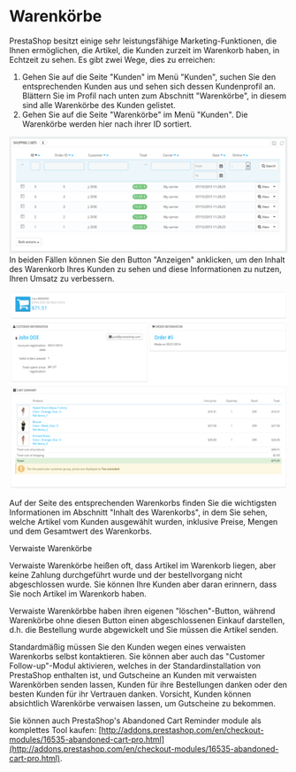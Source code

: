 # Warenkörbe

PrestaShop besitzt einige sehr leistungsfähige Marketing-Funktionen, die Ihnen ermöglichen, die Artikel, die Kunden zurzeit im Warenkorb haben, in Echtzeit zu sehen. Es gibt zwei Wege, dies zu erreichen:

1. Gehen Sie auf die Seite "Kunden" im Menü "Kunden", suchen Sie den entsprechenden Kunden aus und sehen sich dessen Kundenprofil an. Blättern Sie im Profil nach unten zum Abschnitt "Warenkörbe", in diesem sind alle Warenkörbe des Kunden gelistet.
2. Gehen Sie auf die Seite "Warenkörbe" im Menü "Kunden". Die Warenkörbe werden hier nach ihrer ID sortiert.

![](../../../.gitbook/assets/38469730.png)In beiden Fällen können Sie den Button "Anzeigen" anklicken, um den Inhalt des Warenkorb Ihres Kunden zu sehen und diese Informationen zu nutzen, Ihren Umsatz zu verbessern.

![](../../../.gitbook/assets/23038782.png)

Auf der Seite des entsprechenden Warenkorbs finden Sie die wichtigsten Informationen im Abschnitt "Inhalt des Warenkorbs", in dem Sie sehen, welche Artikel vom Kunden ausgewählt wurden, inklusive Preise, Mengen und dem Gesamtwert des Warenkorbs.

Verwaiste Warenkörbe

Verwaiste Warenkörbe heißen oft, dass Artikel im Warenkorb liegen, aber keine Zahlung durchgeführt wurde und der bestellvorgang nicht abgeschlossen wurde. Sie können Ihre Kunden aber daran erinnern, dass Sie noch Artikel im Warenkorb haben.

Verwaiste Warenkörbbe haben ihren eigenen "löschen"-Button, während Warenkörbe ohne diesen Button einen abgeschlossenen Einkauf darstellen, d.h. die Bestellung wurde abgewickelt und Sie müssen die Artikel senden.

Standardmäßig müssen Sie den Kunden wegen eines verwaisten Warenkorbs selbst kontaktieren. Sie können aber auch das "Customer Follow-up"-Modul aktivieren, welches in der Standardinstallation von PrestaShop enthalten ist, und Gutscheine an Kunden mit verwaisten Warenkörben senden lassen, Kunden für ihre Bestellungen danken oder den besten Kunden für ihr Vertrauen danken. Vorsicht, Kunden können absichtlich Warenkörbe verwaisen lassen, um Gutscheine zu bekommen.

Sie können auch PrestaShop's Abandoned Cart Reminder module als komplettes Tool kaufen: [http://addons.prestashop.com/en/checkout-modules/16535-abandoned-cart-pro.html](http://addons.prestashop.com/en/checkout-modules/16535-abandoned-cart-pro.html).
